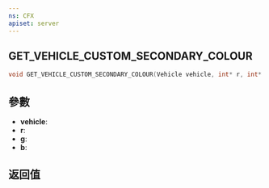 ```yaml
---
ns: CFX
apiset: server
---
```

## GET_VEHICLE_CUSTOM_SECONDARY_COLOUR

```c
void GET_VEHICLE_CUSTOM_SECONDARY_COLOUR(Vehicle vehicle, int* r, int* g, int* b);
```


## 參數
* **vehicle**: 
* **r**:
* **g**:
* **b**:

## 返回值
